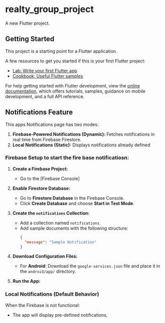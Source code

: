 # realty_group_project

A new Flutter project.

## Getting Started

This project is a starting point for a Flutter application.

A few resources to get you started if this is your first Flutter project:

- [Lab: Write your first Flutter app](https://docs.flutter.dev/get-started/codelab)
- [Cookbook: Useful Flutter samples](https://docs.flutter.dev/cookbook)

For help getting started with Flutter development, view the
[online documentation](https://docs.flutter.dev/), which offers tutorials,
samples, guidance on mobile development, and a full API reference.

## Notifications Feature

This apps Notifications page has two modes:
1. **Firebase-Powered Notifications (Dynamic):** Fetches notifications in real time from Firebase Firestore.
2. **Local Notifications (Static):** Displays notifications already defined 

### Firebase Setup to start the fire base notificatiosn:

1. **Create a Firebase Project:**
   - Go to the [Firebase Console]

2. **Enable Firestore Database:**
   - Go to **Firestore Database** in the Firebase Console.
   - Click **Create Database** and choose **Start in Test Mode**.

3. **Create the `notifications` Collection:**
   - Add a collection named `notifications`.
   - Add sample documents with the following structure:
     ```json
     {
       "message": "Sample Notification"
     }
     

4. **Download Configuration Files:**
   - For **Android**: Download the `google-services.json` file and place it in the  `android/app/` directory.
   

5. **Run the App:**
   

### Local Notifications (Default Behavior)
When the Firebase is not functional:
- The app will display pre-defined notifications, 

